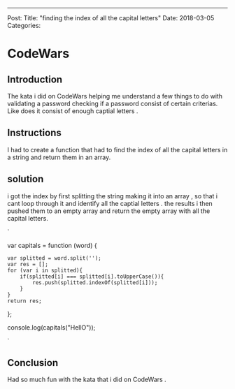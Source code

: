 ---
Post:
Title:  "finding the index of all the capital letters"
Date:   2018-03-05
Categories:

# CodeWars  

## Introduction 

The kata i did on CodeWars helping me understand a few things to do with validating a password checking if a password consist of certain  criterias. Like does it consist of enough captial letters
.

## Instructions
I had to create a function that had to find the index of all the capital letters in a string and return them in an array.



## solution 

i got the index by first splitting the string making it into an array , so that i cant loop through it and identify all the captial letters . the results i then pushed them to an empty array and return 
the empty array with all the capital letters.

`

var capitals = function (word) {

    var splitted = word.split('');
    var res = [];
    for (var i in splitted){
        if(splitted[i] === splitted[i].toUpperCase()){
            res.push(splitted.indexOf(splitted[i]));
        }
    }
    return res;
};

console.log(capitals("HellO"));

`


## Conclusion 


Had so much fun with the kata that i did on CodeWars .